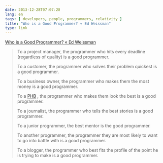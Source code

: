 ```yaml
---
date: 2013-12-28T07:07:28
lang: en
tags: [ developers, people, programmers, relativity ]
title: "Who is a Good Programmer? « Ed Weissman"
type: link
---
```


[Who is a Good Programmer? « Ed
Weissman](http://edweissman.wordpress.com/2013/03/24/who-is-a-good-programmer/)

> To a project manager, the programmer who hits every deadline
> (regardless of quality) is a good programmer.
>
> To a customer, the programmer who solves their problem quickest is a
> good programmer.
>
> To a business owner, the programmer who makes them the most money is a
> good programmer.
>
> To a [PHB](http://en.wikipedia.org/wiki/Pointy-haired_Boss) , the
> programmer who makes them look the best is a good programmer.
>
> To a journalist, the programmer who tells the best stories is a good
> programmer.
>
> To a junior programmer, the best mentor is the good programmer.
>
> To another programmer, the programmer they are most likely to want to
> go into battle with is a good programmer.
>
> To a blogger, the programmer who best fits the profile of the point he
> is trying to make is a good programmer.

